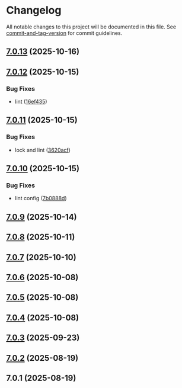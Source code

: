# Changelog

All notable changes to this project will be documented in this file. See [commit-and-tag-version](https://github.com/absolute-version/commit-and-tag-version) for commit guidelines.

## [7.0.13](https://github.com/Cap-go/capacitor-gtm/compare/7.0.12...7.0.13) (2025-10-16)

## [7.0.12](https://github.com/Cap-go/capacitor-gtm/compare/7.0.11...7.0.12) (2025-10-15)


### Bug Fixes

* lint ([16ef435](https://github.com/Cap-go/capacitor-gtm/commit/16ef4356972dc1ad8f7a0b7046c4ced3fea52964))

## [7.0.11](https://github.com/Cap-go/capacitor-gtm/compare/7.0.10...7.0.11) (2025-10-15)


### Bug Fixes

* lock and lint ([3620acf](https://github.com/Cap-go/capacitor-gtm/commit/3620acf1d95742852abbab78e245871eec907ff9))

## [7.0.10](https://github.com/Cap-go/capacitor-gtm/compare/7.0.9...7.0.10) (2025-10-15)


### Bug Fixes

* lint config ([7b0888d](https://github.com/Cap-go/capacitor-gtm/commit/7b0888d2d447970d47ba97135d72e5b2c5e72b59))

## [7.0.9](https://github.com/Cap-go/capacitor-gtm/compare/7.0.8...7.0.9) (2025-10-14)

## [7.0.8](https://github.com/Cap-go/capacitor-gtm/compare/7.0.7...7.0.8) (2025-10-11)

## [7.0.7](https://github.com/Cap-go/capacitor-gtm/compare/7.0.6...7.0.7) (2025-10-10)

## [7.0.6](https://github.com/Cap-go/capacitor-gtm/compare/7.0.5...7.0.6) (2025-10-08)

## [7.0.5](https://github.com/Cap-go/capacitor-gtm/compare/7.0.4...7.0.5) (2025-10-08)

## [7.0.4](https://github.com/Cap-go/capacitor-gtm/compare/7.0.3...7.0.4) (2025-10-08)

## [7.0.3](https://github.com/Cap-go/capacitor-gtm/compare/7.0.2...7.0.3) (2025-09-23)

## [7.0.2](https://github.com/Cap-go/capacitor-gtm/compare/7.0.1...7.0.2) (2025-08-19)

## 7.0.1 (2025-08-19)
